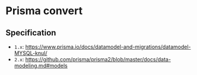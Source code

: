 # Prisma convert

## Specification

- `1.x`: https://www.prisma.io/docs/datamodel-and-migrations/datamodel-MYSQL-knul/
- `2.x`: https://github.com/prisma/prisma2/blob/master/docs/data-modeling.md#models
